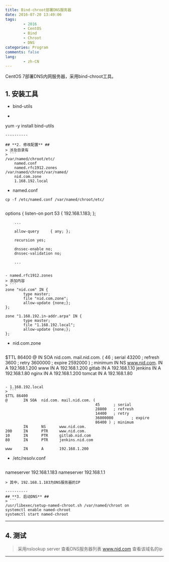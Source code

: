 ```yaml
---
title: Bind-chroot部署DNS服务器
date: 2016-07-20 13:49:06
tags:
        - 2016
        - CentOS
        - Bind
        - Chroot
        - DNS
categories: Program
comments: false
lang:
        - zh-CN
---
```

CentOS 7部署DNS内网服务器，采用bind-chroot工具。

<!-- more -->

## **1. 安装工具** ##
- bind-utils
- ```
yum -y install bind-utils
```
----------

## **2. 修改配置** ##
> 涉及目录有
> ```
/var/named/chroot/etc/
    named.conf
    named.rfc1912.zones
/var/named/chroot/var/named/
    nid.com.zone
    1.168.192.local
```

- named.conf
```
cp -f /etc/named.conf /var/named/chroot/etc/
```
> ```
options {
        listen-on port 53 { 192.168.1.183; };

        ...

        allow-query     { any; };

        recursion yes;

        dnssec-enable no;
        dnssec-validation no;

        ...

```

- named.rfc1912.zones
> 添加内容
> ```
zone "nid.com" IN {
        type master;
        file "nid.com.zone";
        allow-update {none;};
};

zone "1.168.192.in-addr.arpa" IN {
        type master;
        file "1.168.192.local";
        allow-update {none;};
};

```

- nid.com.zone
> ```
$TTL 86400
@       IN SOA  nid.com. mail.nid.com. (
                                        46      ; serial
                                        43200   ; refresh
                                        3600    ; retry
                                        3600000 ; expire
                                        2592000 )       ; minimum
        IN      NS      www.nid.com.
        IN      A       192.168.1.200
www     IN      A       192.168.1.200
gitlab  IN      A       192.168.1.10
jenkins IN      A       192.168.1.80
nginx   IN      A       192.168.1.200
tomcat  IN      A       192.168.1.80

```

- 1.168.192.local
> ```
$TTL 86400
@       IN SOA  nid.com. mail.nid.com. (
                                        45      ; serial
                                        28800   ; refresh
                                        14400   ; retry
                                        36000000        ; expire
                                        86400 ) ; minimum
        IN      NS      www.nid.com.
200     IN      PTR     www.nid.com.
10      IN      PTR     gitlab.nid.com
80      IN      PTR     jenkins.nid.com

www     IN      A       192.168.1.200
```

- /etc/resolv.conf
> ```
nameserver 192.168.1.183
nameserver 192.168.1.1
```
> 其中，192.168.1.183为DNS服务器的IP

----------
## **3. 启动DNS** ##
> ```
/usr/libexec/setup-named-chroot.sh /var/named/chroot on
systemctl enable named-chroot
systemctl start named-chroot
```

----------
## **4. 测试** ##
> 采用nslookup
> server 查看DNS服务器列表
> www.nid.com 查看该域名的ip


----------

